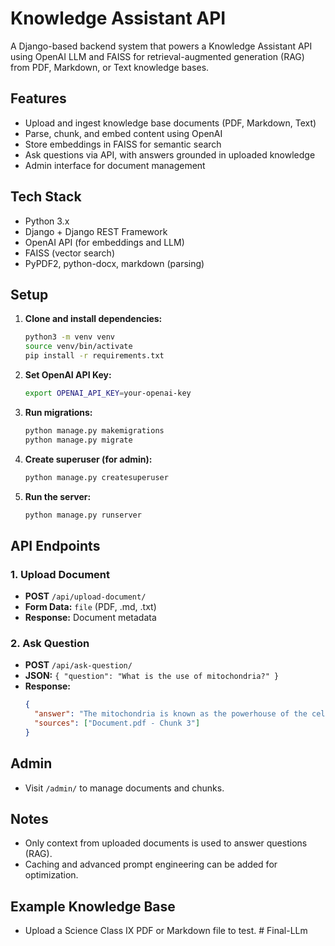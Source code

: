 # Knowledge Assistant API

A Django-based backend system that powers a Knowledge Assistant API using OpenAI LLM and FAISS for retrieval-augmented generation (RAG) from PDF, Markdown, or Text knowledge bases.

## Features
- Upload and ingest knowledge base documents (PDF, Markdown, Text)
- Parse, chunk, and embed content using OpenAI
- Store embeddings in FAISS for semantic search
- Ask questions via API, with answers grounded in uploaded knowledge
- Admin interface for document management

## Tech Stack
- Python 3.x
- Django + Django REST Framework
- OpenAI API (for embeddings and LLM)
- FAISS (vector search)
- PyPDF2, python-docx, markdown (parsing)

## Setup
1. **Clone and install dependencies:**
   ```bash
   python3 -m venv venv
   source venv/bin/activate
   pip install -r requirements.txt
   ```
2. **Set OpenAI API Key:**
   ```bash
   export OPENAI_API_KEY=your-openai-key
   ```
3. **Run migrations:**
   ```bash
   python manage.py makemigrations
   python manage.py migrate
   ```
4. **Create superuser (for admin):**
   ```bash
   python manage.py createsuperuser
   ```
5. **Run the server:**
   ```bash
   python manage.py runserver
   ```

## API Endpoints
### 1. Upload Document
- **POST** `/api/upload-document/`
- **Form Data:** `file` (PDF, .md, .txt)
- **Response:** Document metadata

### 2. Ask Question
- **POST** `/api/ask-question/`
- **JSON:** `{ "question": "What is the use of mitochondria?" }`
- **Response:**
  ```json
  {
    "answer": "The mitochondria is known as the powerhouse of the cell...",
    "sources": ["Document.pdf - Chunk 3"]
  }
  ```

## Admin
- Visit `/admin/` to manage documents and chunks.

## Notes
- Only context from uploaded documents is used to answer questions (RAG).
- Caching and advanced prompt engineering can be added for optimization.

## Example Knowledge Base
- Upload a Science Class IX PDF or Markdown file to test. # Final-LLm
